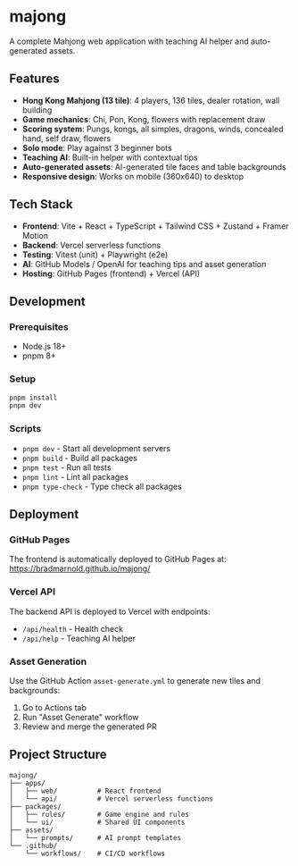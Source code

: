 # majong

A complete Mahjong web application with teaching AI helper and auto-generated assets.

## Features

- **Hong Kong Mahjong (13 tile)**: 4 players, 136 tiles, dealer rotation, wall building
- **Game mechanics**: Chi, Pon, Kong, flowers with replacement draw
- **Scoring system**: Pungs, kongs, all simples, dragons, winds, concealed hand, self draw, flowers
- **Solo mode**: Play against 3 beginner bots
- **Teaching AI**: Built-in helper with contextual tips
- **Auto-generated assets**: AI-generated tile faces and table backgrounds
- **Responsive design**: Works on mobile (360x640) to desktop

## Tech Stack

- **Frontend**: Vite + React + TypeScript + Tailwind CSS + Zustand + Framer Motion
- **Backend**: Vercel serverless functions
- **Testing**: Vitest (unit) + Playwright (e2e)
- **AI**: GitHub Models / OpenAI for teaching tips and asset generation
- **Hosting**: GitHub Pages (frontend) + Vercel (API)

## Development

### Prerequisites

- Node.js 18+
- pnpm 8+

### Setup

```bash
pnpm install
pnpm dev
```

### Scripts

- `pnpm dev` - Start all development servers
- `pnpm build` - Build all packages
- `pnpm test` - Run all tests
- `pnpm lint` - Lint all packages
- `pnpm type-check` - Type check all packages

## Deployment

### GitHub Pages

The frontend is automatically deployed to GitHub Pages at:
https://bradmarnold.github.io/majong/

### Vercel API

The backend API is deployed to Vercel with endpoints:
- `/api/health` - Health check
- `/api/help` - Teaching AI helper

### Asset Generation

Use the GitHub Action `asset-generate.yml` to generate new tiles and backgrounds:
1. Go to Actions tab
2. Run "Asset Generate" workflow
3. Review and merge the generated PR

## Project Structure

```
majong/
├── apps/
│   ├── web/          # React frontend
│   └── api/          # Vercel serverless functions
├── packages/
│   ├── rules/        # Game engine and rules
│   └── ui/           # Shared UI components
├── assets/
│   └── prompts/      # AI prompt templates
└── .github/
    └── workflows/    # CI/CD workflows
```